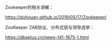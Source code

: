 Zookeeper的相关讲解：

<https://duhouan.github.io/2019/05/17/Zookeeper/>

ZooKeeper ZAB协议、分布式锁与领导选举：

https://dbaplus.cn/news-141-1875-1.html

